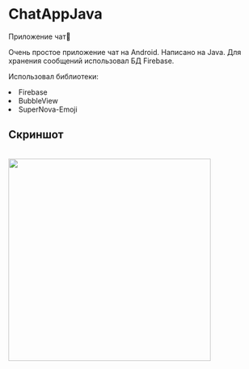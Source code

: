 # ChatAppJava
Приложение чат💑

Очень простое приложение чат на Android.
Написано на Java. Для хранения сообщений использовал БД Firebase.

Использовал библиотеки:

<li> Firebase
<li> BubbleView
<li> SuperNova-Emoji

## Скриншот
<br>
<img src="https://user-images.githubusercontent.com/63846369/102493682-96839a80-4084-11eb-97da-9cf11c29d7f2.png" width="400">

